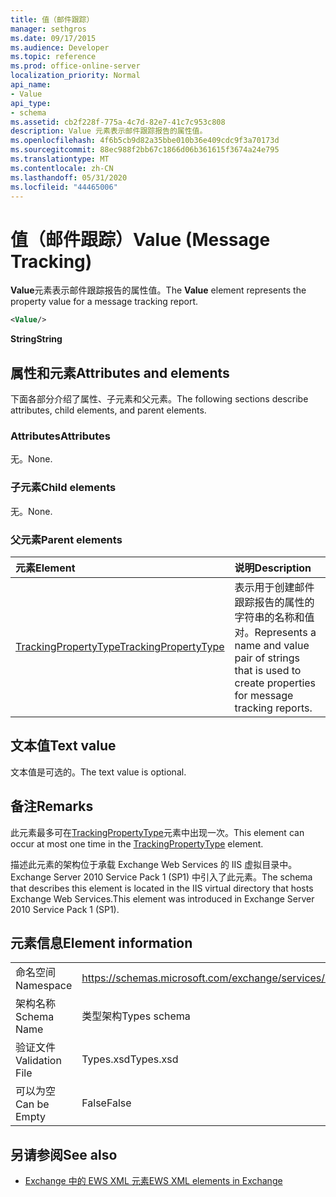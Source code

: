 ```yaml
---
title: 值（邮件跟踪）
manager: sethgros
ms.date: 09/17/2015
ms.audience: Developer
ms.topic: reference
ms.prod: office-online-server
localization_priority: Normal
api_name:
- Value
api_type:
- schema
ms.assetid: cb2f228f-775a-4c7d-82e7-41c7c953c808
description: Value 元素表示邮件跟踪报告的属性值。
ms.openlocfilehash: 4f6b5cb9d82a35bbe010b36e409cdc9f3a70173d
ms.sourcegitcommit: 88ec988f2bb67c1866d06b361615f3674a24e795
ms.translationtype: MT
ms.contentlocale: zh-CN
ms.lasthandoff: 05/31/2020
ms.locfileid: "44465006"
---
```

# <a name="value-message-tracking"></a><span data-ttu-id="ff075-103">值（邮件跟踪）</span><span class="sxs-lookup"><span data-stu-id="ff075-103">Value (Message Tracking)</span></span>

<span data-ttu-id="ff075-104">**Value**元素表示邮件跟踪报告的属性值。</span><span class="sxs-lookup"><span data-stu-id="ff075-104">The **Value** element represents the property value for a message tracking report.</span></span> 
  
```xml
<Value/>
```

<span data-ttu-id="ff075-105">**String**</span><span class="sxs-lookup"><span data-stu-id="ff075-105">**String**</span></span>

## <a name="attributes-and-elements"></a><span data-ttu-id="ff075-106">属性和元素</span><span class="sxs-lookup"><span data-stu-id="ff075-106">Attributes and elements</span></span>

<span data-ttu-id="ff075-107">下面各部分介绍了属性、子元素和父元素。</span><span class="sxs-lookup"><span data-stu-id="ff075-107">The following sections describe attributes, child elements, and parent elements.</span></span>
  
### <a name="attributes"></a><span data-ttu-id="ff075-108">Attributes</span><span class="sxs-lookup"><span data-stu-id="ff075-108">Attributes</span></span>

<span data-ttu-id="ff075-109">无。</span><span class="sxs-lookup"><span data-stu-id="ff075-109">None.</span></span>
  
### <a name="child-elements"></a><span data-ttu-id="ff075-110">子元素</span><span class="sxs-lookup"><span data-stu-id="ff075-110">Child elements</span></span>

<span data-ttu-id="ff075-111">无。</span><span class="sxs-lookup"><span data-stu-id="ff075-111">None.</span></span>
  
### <a name="parent-elements"></a><span data-ttu-id="ff075-112">父元素</span><span class="sxs-lookup"><span data-stu-id="ff075-112">Parent elements</span></span>

|<span data-ttu-id="ff075-113">**元素**</span><span class="sxs-lookup"><span data-stu-id="ff075-113">**Element**</span></span>|<span data-ttu-id="ff075-114">**说明**</span><span class="sxs-lookup"><span data-stu-id="ff075-114">**Description**</span></span>|
|:-----|:-----|
|[<span data-ttu-id="ff075-115">TrackingPropertyType</span><span class="sxs-lookup"><span data-stu-id="ff075-115">TrackingPropertyType</span></span>](trackingpropertytype.md) <br/> |<span data-ttu-id="ff075-116">表示用于创建邮件跟踪报告的属性的字符串的名称和值对。</span><span class="sxs-lookup"><span data-stu-id="ff075-116">Represents a name and value pair of strings that is used to create properties for message tracking reports.</span></span>  <br/> |
   
## <a name="text-value"></a><span data-ttu-id="ff075-117">文本值</span><span class="sxs-lookup"><span data-stu-id="ff075-117">Text value</span></span>

<span data-ttu-id="ff075-118">文本值是可选的。</span><span class="sxs-lookup"><span data-stu-id="ff075-118">The text value is optional.</span></span>
  
## <a name="remarks"></a><span data-ttu-id="ff075-119">备注</span><span class="sxs-lookup"><span data-stu-id="ff075-119">Remarks</span></span>

<span data-ttu-id="ff075-120">此元素最多可在[TrackingPropertyType](trackingpropertytype.md)元素中出现一次。</span><span class="sxs-lookup"><span data-stu-id="ff075-120">This element can occur at most one time in the [TrackingPropertyType](trackingpropertytype.md) element.</span></span> 
  
<span data-ttu-id="ff075-121">描述此元素的架构位于承载 Exchange Web Services 的 IIS 虚拟目录中。Exchange Server 2010 Service Pack 1 (SP1) 中引入了此元素。</span><span class="sxs-lookup"><span data-stu-id="ff075-121">The schema that describes this element is located in the IIS virtual directory that hosts Exchange Web Services.This element was introduced in Exchange Server 2010 Service Pack 1 (SP1).</span></span>
  
## <a name="element-information"></a><span data-ttu-id="ff075-122">元素信息</span><span class="sxs-lookup"><span data-stu-id="ff075-122">Element information</span></span>

|||
|:-----|:-----|
|<span data-ttu-id="ff075-123">命名空间</span><span class="sxs-lookup"><span data-stu-id="ff075-123">Namespace</span></span>  <br/> |https://schemas.microsoft.com/exchange/services/2006/types  <br/> |
|<span data-ttu-id="ff075-124">架构名称</span><span class="sxs-lookup"><span data-stu-id="ff075-124">Schema Name</span></span>  <br/> |<span data-ttu-id="ff075-125">类型架构</span><span class="sxs-lookup"><span data-stu-id="ff075-125">Types schema</span></span>  <br/> |
|<span data-ttu-id="ff075-126">验证文件</span><span class="sxs-lookup"><span data-stu-id="ff075-126">Validation File</span></span>  <br/> |<span data-ttu-id="ff075-127">Types.xsd</span><span class="sxs-lookup"><span data-stu-id="ff075-127">Types.xsd</span></span>  <br/> |
|<span data-ttu-id="ff075-128">可以为空</span><span class="sxs-lookup"><span data-stu-id="ff075-128">Can be Empty</span></span>  <br/> |<span data-ttu-id="ff075-129">False</span><span class="sxs-lookup"><span data-stu-id="ff075-129">False</span></span>  <br/> |
   
## <a name="see-also"></a><span data-ttu-id="ff075-130">另请参阅</span><span class="sxs-lookup"><span data-stu-id="ff075-130">See also</span></span>

- [<span data-ttu-id="ff075-131">Exchange 中的 EWS XML 元素</span><span class="sxs-lookup"><span data-stu-id="ff075-131">EWS XML elements in Exchange</span></span>](ews-xml-elements-in-exchange.md)

